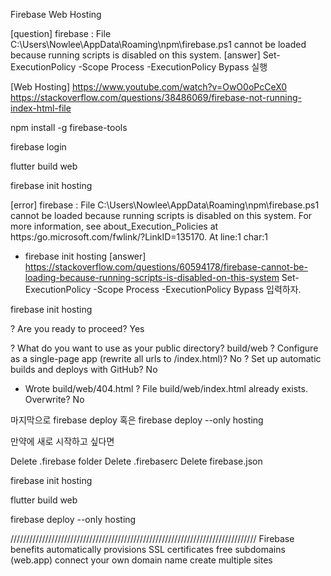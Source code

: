 Firebase Web Hosting

[question] firebase : File C:\Users\Nowlee\AppData\Roaming\npm\firebase.ps1 cannot be loaded because running scripts is disabled on this system.
[answer] Set-ExecutionPolicy -Scope Process -ExecutionPolicy Bypass 실행


[Web Hosting]
https://www.youtube.com/watch?v=OwO0oPcCeX0
https://stackoverflow.com/questions/38486069/firebase-not-running-index-html-file

npm install -g firebase-tools

firebase login

flutter build web

firebase init hosting


[error] firebase : File C:\Users\Nowlee\AppData\Roaming\npm\firebase.ps1 cannot be loaded because running scripts is disabled on this system. For more information, see
about_Execution_Policies at https:/go.microsoft.com/fwlink/?LinkID=135170.
At line:1 char:1
+ firebase init hosting
  [answer] https://stackoverflow.com/questions/60594178/firebase-cannot-be-loading-because-running-scripts-is-disabled-on-this-system
  Set-ExecutionPolicy -Scope Process -ExecutionPolicy Bypass  입력하자.

firebase init hosting


? Are you ready to proceed? Yes

? What do you want to use as your public directory? build/web
? Configure as a single-page app (rewrite all urls to /index.html)? No
? Set up automatic builds and deploys with GitHub? No
+  Wrote build/web/404.html
   ? File build/web/index.html already exists. Overwrite? No

마지막으로 firebase deploy 혹은 firebase deploy --only hosting




만약에 새로 시작하고 싶다면

Delete .firebase folder
Delete .firebaserc
Delete firebase.json

firebase init hosting

flutter build web

firebase deploy --only hosting


//////////////////////////////////////////////////////////////////////////////
Firebase benefits
automatically provisions SSL certificates
free subdomains (web.app)
connect your own domain name
create multiple sites



